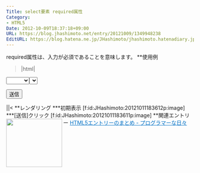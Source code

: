 ```yaml
---
Title: select要素 required属性
Category:
- HTML5
Date: 2012-10-09T18:37:18+09:00
URL: https://blog.jhashimoto.net/entry/20121009/1349948238
EditURL: https://blog.hatena.ne.jp/JHashimoto/jhashimoto.hatenadiary.jp/atom/entry/12921228815717255673
---
```


required属性は、入力が必須であることを意味します。
**使用例
>|html|
<!DOCTYPE html>
<html lang="ja">
<head>
<title>Hello! HTML5</title>
<meta charset="UTF-8">
</head>
<body>
    <form action="./regeister.html" method="post" id="order">
        <p>
            <select required="required">
                <option></option>
                <option>りんご</option>
                <option>みかん</option>
                <option>ぶどう</option>
            <select>
        </p>
        <p>
	<button type="submit">送信</button>
        </p>
    </form>
</body>
||<
**レンダリング
***初期表示
[f:id:JHashimoto:20121011183612p:image]
***[送信]クリック
[f:id:JHashimoto:20121011183611p:image]
**関連エントリー
<a href="http://d.hatena.ne.jp/JHashimoto/20120518/1337642816" target="_blank" rel="nofollow"><img class="alignleft" align="left" border="0" src="http://capture.heartrails.com/150x130/shadow?http://d.hatena.ne.jp/JHashimoto/20120518/1337642816" alt="" width="150" height="130" /></a><a style="color:#0070C5;" href="http://d.hatena.ne.jp/JHashimoto/20120518/1337642816" target="_blank" rel="nofollow">HTML5エントリーのまとめ - プログラマーな日々</a><a href="http://b.hatena.ne.jp/entry/http://d.hatena.ne.jp/JHashimoto/20120518/1337642816" target="_blank"><img border="0" src="http://b.hatena.ne.jp/entry/image/http://d.hatena.ne.jp/JHashimoto/20120518/1337642816" alt="" /></a><br style="clear:both;" />
